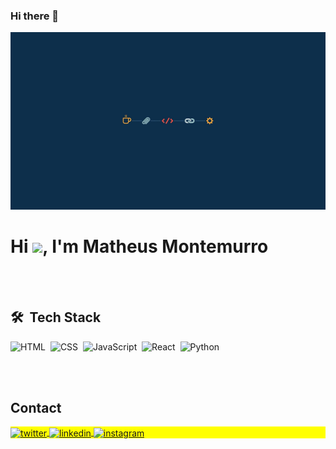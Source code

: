 ### Hi there 👋
<img src="./capa.jpg">
<h1 align="left">Hi <img src="https://raw.githubusercontent.com/kaueMarques/kaueMarques/master/hi.gif" height="30px">, I'm Matheus Montemurro</h1>

<br><br>

## 🛠 &nbsp;Tech Stack

![HTML](https://img.shields.io/badge/-HTML-05122A?style=flat&logo=HTML5)&nbsp;
![CSS](https://img.shields.io/badge/-CSS-05122A?style=flat&logo=CSS3&logoColor=1572B6)&nbsp;
![JavaScript](https://img.shields.io/badge/-JavaScript-05122A?style=flat&logo=javascript)&nbsp;
![React](https://img.shields.io/badge/-React-05122A?style=flat&logo=react)&nbsp;
![Python](https://img.shields.io/badge/-Python-05122A?style=flat&logo=python)&nbsp;

<br><br>

## Contact

<p align="left" style="background:yellow">
<a href="https://twitter.com/_montemurro_" target="_blank">
  <img align="center" src="https://img.shields.io/badge/-@_montemurro_-05122A?style=flat&logo=twitter" alt="twitter"/>  
</a>
<a href="https://www.linkedin.com/in/matheus-gomes-montemurro/" target="_blank">
  <img align="center" src="https://img.shields.io/badge/-matheus-gomes-montemurro-05122A?style=flat&logo=linkedin" alt="linkedin"/>
</a>
<a href="https://www.instagram.com/matheus_montemurro/" target="_blank">
 <img align="center" src="https://img.shields.io/badge/-matheus_montemurro-05122A?style=flat&logo=instagram" alt="instagram"/>
</a>
<!--
**montemurro19/montemurro19** is a ✨ _special_ ✨ repository because its `README.md` (this file) appears on your GitHub profile.

Here are some ideas to get you started:

- 🔭 I’m currently working on ...
- 🌱 I’m currently learning ...
- 👯 I’m looking to collaborate on ...
- 🤔 I’m looking for help with ...
- 💬 Ask me about ...
- 📫 How to reach me: ...
- 😄 Pronouns: ...
- ⚡ Fun fact: ...
-->
